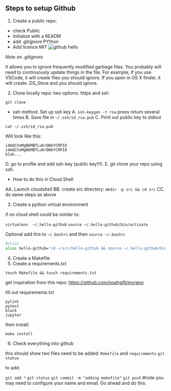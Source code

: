 ## Steps to setup Github

1.  Create a public repo:
  * check Public
  * Initialize with a READM
  * add .gitignore PYthon
  * Add licence MIT
![github hello](https://user-images.githubusercontent.com/58792/58992683-58739e00-87a0-11e9-9b77-2e13116c2d35.png)

*Note on .gitignore*

It allows you to ignore frequently modified garbage files.  You probably will need to continuously update things in the file.  For example, if you use VSCode, it will create files you should ignore.  If you open in OS X finder, it will create .DS_Store and you should ignore.

2.  Clone locally repo:  two options:  https and ssh

`git clone `

* ssh method.  Set up ssh key
A.  `ssh-keygen -t rsa` press return several times
B.  Save file in `~/.ssh/id_rsa.pub`
C.  Print out public key to stdout

```
cat ~/.ssh/id_rsa.pub
```

Will look like this:

```
i4mQCVoMgB6MBTLuKrQNkYCRPI8
i4mQCVoMgB6MBTLuKrQNkYCRPI8
blah...
```
D.  go to profile and add ssh-key (public key!!!).
E.  git clone your repo using ssh.

* How to do this in Cloud Shell

AA. Launch cloudshell
BB. create src directory: `mkdir -p src && cd src`
CC. do same steps as above



3.  Create a python virtual environment

if on cloud shell could be similar to:

```virtualenv  ~/.hello-github```
```source ~/.hello-github/bin/activate```

Optional add this to ```~/.bashrc``` and then ```source ~/.bashrc```

```bash
#alias
alias hello-github="cd ~/src/hello-github && source ~/.hello-github/bin/activate"

```


4.  Create a Makefile
5.  Create a requirements.txt

```
touch Makefile && touch requirements.txt
```
get inspiration from this repo:  https://github.com/noahgift/myrepo


fill out requirements.txt

```
pylint
pytest
black
jupyter
```

then install:

```make install```

6.  Check everything into github

this should show two files need to be added: ```Makefile``` and ```requirements```
```git status```

to add:

```git add *```
```git status```
```git commit -m "adding makefile"```
```git push``` #note you may need to configure your name and email.  Go ahead and do this.

